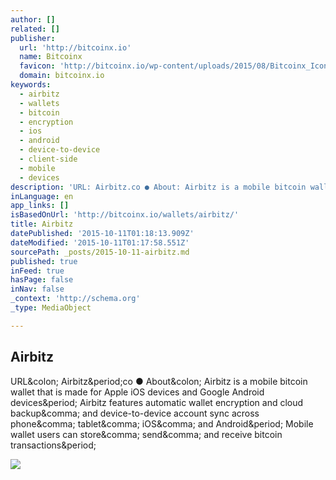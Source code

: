 ```yaml
---
author: []
related: []
publisher:
  url: 'http://bitcoinx.io'
  name: Bitcoinx
  favicon: 'http://bitcoinx.io/wp-content/uploads/2015/08/Bitcoinx_Icon_GooglePlus.png'
  domain: bitcoinx.io
keywords:
  - airbitz
  - wallets
  - bitcoin
  - encryption
  - ios
  - android
  - device-to-device
  - client-side
  - mobile
  - devices
description: 'URL: Airbitz.co ● About: Airbitz is a mobile bitcoin wallet that is made for Apple iOS devices and Google Android devices. Airbitz features automatic wallet encryption and cloud backup, and device-to-device account sync across phone, tablet, iOS, and Android. Mobile wallet users can store, send, and receive bitcoin transactions.'
inLanguage: en
app_links: []
isBasedOnUrl: 'http://bitcoinx.io/wallets/airbitz/'
title: Airbitz
datePublished: '2015-10-11T01:18:13.909Z'
dateModified: '2015-10-11T01:17:58.551Z'
sourcePath: _posts/2015-10-11-airbitz.md
published: true
inFeed: true
hasPage: false
inNav: false
_context: 'http://schema.org'
_type: MediaObject

---
```

<article style=""><h1>Airbitz</h1><p>URL&amp;colon; Airbitz&amp;period;co ● About&amp;colon; Airbitz is a mobile bitcoin wallet that is made for Apple iOS devices and Google Android devices&amp;period; Airbitz features automatic wallet encryption and cloud backup&amp;comma; and device-to-device account sync across phone&amp;comma; tablet&amp;comma; iOS&amp;comma; and Android&amp;period; Mobile wallet users can store&amp;comma; send&amp;comma; and receive bitcoin transactions&amp;period;</p><img src="http://bitcoinx.io/wp-content/uploads/2014/11/airbitz.jpg" /></article>